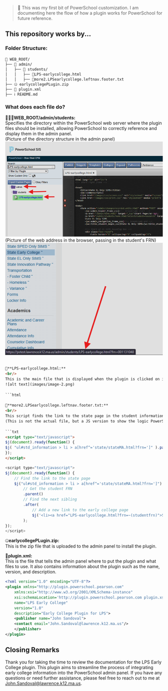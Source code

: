 > 📌 This was my first bit of PowerSchool customization. I am documenting here the flow of how a plugin works for PowerSchool for future reference.

## This repository works by...

### Folder Structure:
```
📂 WEB_ROOT/
├── 📂 admin/
│   ├── 📂 students/
│   │   ├── 📝LPS-earlycollege.html
│   │   ├── 📝more2.LPSearlycollege.leftnav.footer.txt
├── 🤐 earlycollegePLugin.zip
├── 📶 plugin.xml
├── ℹ️ README.md
```

### What does each file do?

📂📂📂**WEB_ROOT/admin/students:** 
<br/>
Specifies the directory within the PowerSchool web server where the plugin files should be installed, allowing PowerSchool to correctly reference and display them in the admin panel.
<br/>
(Picture of the directory structure in the admin panel)
![alt text](images/image-1.png)
<br/>
(Picture of the web address in the browser, passing in the student's FRN)
![alt text](images/image.png)

```html

📝**LPS-earlycollege.html:** 
<br/>
This is the main file that is displayed when the plugin is clicked on in the admin panel. This is the main page of the plugin.
![alt text](images/image-2.png)

```html

📝**more2.LPSearlycollege.leftnav.footer.txt:** 
<br/>
This script finds the link to the state page in the student information navigation menu by selecting the anchor tag with an href attribute that starts with 'state/stateMA.html?frn=', and then injects a new link to the early college page immediately after it.
(This is not the actual file, but a JS version to show the logic PowerSchool uses from the txt file)

```txt
<script type="text/javascript">
$j(document).ready(function() {
$j( "ul#std_information > li > a[href^='state/stateMA.html?frn=']" ).parent().after($j('<li ><a href="LPS-earlycollege.html?frn=~(studentfrn)">STATE EARLY COLLEGE &tilde;</a></li>'));
});
</script>
```

```javascript
<script type="text/javascript">
$j(document).ready(function() {
    // Find the link to the state page
    $j("ul#std_information > li > a[href^='state/stateMA.html?frn=']") 
        // Get the student FRN
        .parent()
        // Find the next sibling
        .after(
            // Add a new link to the early college page
            $j('<li><a href="LPS-earlycollege.html?frn=~(studentfrn)">STATE EARLY COLLEGE &tilde;</a></li>')
        );
});
</script>
```

🤐**earlycollegePLugin.zip:** 
<br/>
This is the zip file that is uploaded to the admin panel to install the plugin.

📶**plugin.xml:** 
<br/>
This is the file that tells the admin panel where to put the plugin and what files to use. It also contains information about the plugin such as the name, version, and description.

```xml
<?xml version="1.0" encoding="UTF-8"?> 
<plugin xmlns="http://plugin.powerschool.pearson.com"
    xmlns:xsi="http://www.w3.org/2001/XMLSchema-instance"
    xsi:schemaLocation='http://plugin.powerschool.pearson.com plugin.xsd'
    name="LPS Early College"
    version="1.0"
    description="Early College Plugin for LPS">
    <publisher name="John Sandoval">
    <contact email="John.Sandoval@lawrence.k12.ma.us"/>
    </publisher>
</plugin>
```

## Closing Remarks

Thank you for taking the time to review the documentation for the LPS Early College plugin. This plugin aims to streamline the process of integrating early college information into the PowerSchool admin panel. If you have any questions or need further assistance, please feel free to reach out to me at John.Sandoval@lawrence.k12.ma.us.